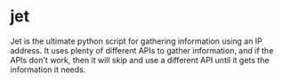 # jet
Jet is the ultimate python script for gathering information using an IP address. It uses plenty of different APIs to gather information, and if the APIs don't work, then it will skip and use a different API until it gets the information it needs.

